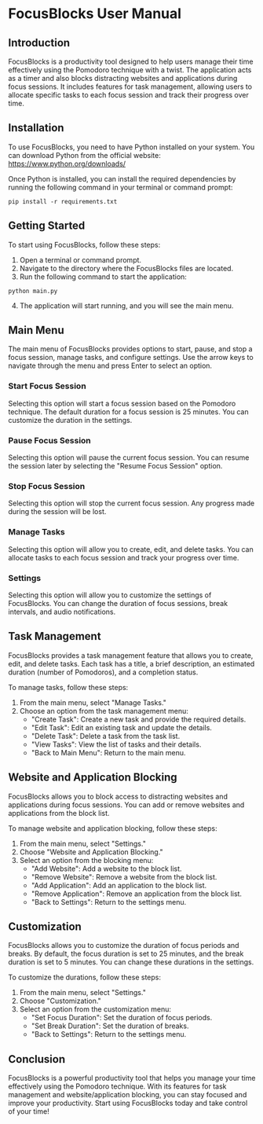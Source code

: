# FocusBlocks User Manual

## Introduction

FocusBlocks is a productivity tool designed to help users manage their time effectively using the Pomodoro technique with a twist. The application acts as a timer and also blocks distracting websites and applications during focus sessions. It includes features for task management, allowing users to allocate specific tasks to each focus session and track their progress over time.

## Installation

To use FocusBlocks, you need to have Python installed on your system. You can download Python from the official website: https://www.python.org/downloads/

Once Python is installed, you can install the required dependencies by running the following command in your terminal or command prompt:

```
pip install -r requirements.txt
```

## Getting Started

To start using FocusBlocks, follow these steps:

1. Open a terminal or command prompt.
2. Navigate to the directory where the FocusBlocks files are located.
3. Run the following command to start the application:

```
python main.py
```

4. The application will start running, and you will see the main menu.

## Main Menu

The main menu of FocusBlocks provides options to start, pause, and stop a focus session, manage tasks, and configure settings. Use the arrow keys to navigate through the menu and press Enter to select an option.

### Start Focus Session

Selecting this option will start a focus session based on the Pomodoro technique. The default duration for a focus session is 25 minutes. You can customize the duration in the settings.

### Pause Focus Session

Selecting this option will pause the current focus session. You can resume the session later by selecting the "Resume Focus Session" option.

### Stop Focus Session

Selecting this option will stop the current focus session. Any progress made during the session will be lost.

### Manage Tasks

Selecting this option will allow you to create, edit, and delete tasks. You can allocate tasks to each focus session and track your progress over time.

### Settings

Selecting this option will allow you to customize the settings of FocusBlocks. You can change the duration of focus sessions, break intervals, and audio notifications.

## Task Management

FocusBlocks provides a task management feature that allows you to create, edit, and delete tasks. Each task has a title, a brief description, an estimated duration (number of Pomodoros), and a completion status.

To manage tasks, follow these steps:

1. From the main menu, select "Manage Tasks."
2. Choose an option from the task management menu:
   - "Create Task": Create a new task and provide the required details.
   - "Edit Task": Edit an existing task and update the details.
   - "Delete Task": Delete a task from the task list.
   - "View Tasks": View the list of tasks and their details.
   - "Back to Main Menu": Return to the main menu.

## Website and Application Blocking

FocusBlocks allows you to block access to distracting websites and applications during focus sessions. You can add or remove websites and applications from the block list.

To manage website and application blocking, follow these steps:

1. From the main menu, select "Settings."
2. Choose "Website and Application Blocking."
3. Select an option from the blocking menu:
   - "Add Website": Add a website to the block list.
   - "Remove Website": Remove a website from the block list.
   - "Add Application": Add an application to the block list.
   - "Remove Application": Remove an application from the block list.
   - "Back to Settings": Return to the settings menu.

## Customization

FocusBlocks allows you to customize the duration of focus periods and breaks. By default, the focus duration is set to 25 minutes, and the break duration is set to 5 minutes. You can change these durations in the settings.

To customize the durations, follow these steps:

1. From the main menu, select "Settings."
2. Choose "Customization."
3. Select an option from the customization menu:
   - "Set Focus Duration": Set the duration of focus periods.
   - "Set Break Duration": Set the duration of breaks.
   - "Back to Settings": Return to the settings menu.

## Conclusion

FocusBlocks is a powerful productivity tool that helps you manage your time effectively using the Pomodoro technique. With its features for task management and website/application blocking, you can stay focused and improve your productivity. Start using FocusBlocks today and take control of your time!